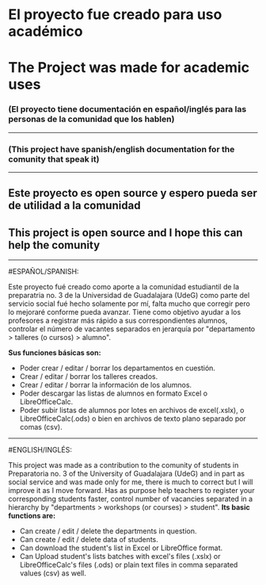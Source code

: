 # El proyecto fue creado para uso académico 
# The Project was made for academic uses

### (El proyecto tiene documentación en español/inglés para las personas de la comunidad que los hablen)
----
### (This project have spanish/english documentation for the comunity that speak it)
---
## Este proyecto es open source y espero pueda ser de utilidad a la comunidad
## This project is open source and I hope this can help the comunity

---
#ESPAÑOL/SPANISH:

Este proyecto fué creado como aporte a la comunidad estudiantil de la preparatria no. 3 de la Universidad de Guadalajara (UdeG) como parte del servicio social fué hecho solamente por mí, falta mucho que corregir pero lo mejoraré conforme pueda avanzar.
Tiene como objetivo ayudar a los profesores a registrar más rápido a sus correspondientes alumnos, controlar el número de vacantes separados en jerarquía por "departamento > talleres (o cursos) > alumno".

**Sus funciones básicas son:**
- Poder crear / editar / borrar los departamentos en cuestión.
- Crear / editar / borrar  los talleres creados.
- Crear / editar / borrar la información de los alumnos.
- Poder descargar las listas de alumnos en formato Excel o LibreOfficeCalc. 
- Poder subir listas de alumnos por lotes en archivos de excel(.xslx), o LibreOfficeCalc(.ods) o bien en archivos de texto plano separado por comas (csv).

---
#ENGLISH/INGLÉS:

This project was made as a contribution to the comunity of students in Preparatoria no. 3 of the University of Guadalajara (UdeG) and in part as social service and was made only for me, there is much to correct but I will improve it as I move forward.
Has as purpose help teachers to register your corresponding students faster, control number of vacancies separated in a hierarchy by "departments > workshops (or courses) > student".
**Its basic functions are:**
- Can create / edit / delete the departments in question.
- Can create / edit / delete data of students.
- Can download the student's list in Excel or LibreOffice format.
- Can Upload student's lists batches with excel's files (.xslx) or LibreOfficeCalc's files (.ods) or plain text files in comma separated values (csv) as well.
